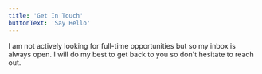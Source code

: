```yaml
---
title: 'Get In Touch'
buttonText: 'Say Hello'
---
```


I am not actively looking for full-time opportunities but so my inbox is always open. I will do my best to get back to you so don't hesitate to reach out.
